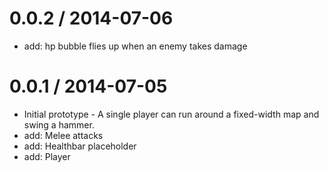 0.0.2 / 2014-07-06
==================

  * add: hp bubble flies up when an enemy takes damage


0.0.1 / 2014-07-05
==================

  * Initial prototype - A single player can run around a fixed-width map and swing a hammer.
  * add: Melee attacks
  * add: Healthbar placeholder
  * add: Player